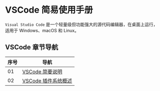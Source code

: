 # VSCode 简易使用手册

`Visual Studio Code` 是一个轻量级但功能强大的源代码编辑器，在桌面上运行，适用于 Windows、macOS 和 Linux。

## VSCode 章节导航

| 序号 | 导航                                              |
| ---- | ------------------------------------------------- |
| 01   | [VSCode 简要说明](./01-vscode简要说明.md)         |
| 02   | [VSCode 插件系统概述](./02-vscode插件系统概述.md) |
